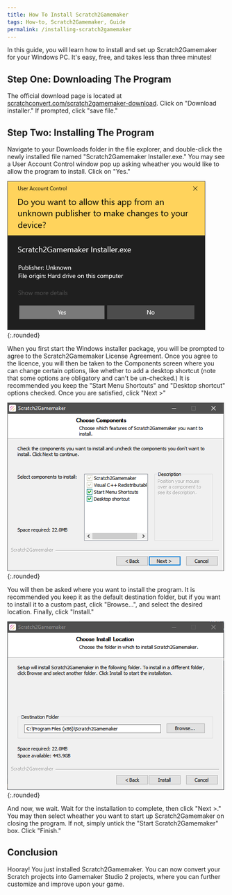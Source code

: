 ```yaml
---
title: How To Install Scratch2Gamemaker
tags: How-to, Scratch2Gamemaker, Guide
permalink: /installing-scratch2gamemaker
---
```


In this guide, you will learn how to install and set up Scratch2Gamemaker for your Windows PC. It's easy, free, and takes less than three minutes!

## Step One: Downloading The Program
The official download page is located at [scratchconvert.com/scratch2gamemaker-download](https://scratchconvert.com/scratch2gamemaker-download). Click on "Download installer." If prompted, click "save file."

## Step Two: Installing The Program
Navigate to your Downloads folder in the file explorer, and double-click the newly installed file named "Scratch2Gamemaker Installer.exe." You may see a User Account Control window pop up asking wheather you would like to allow the program to install. Click on "Yes."

![User Account Control popup](/assets/post-assets/installing-scratch2gamemaker/uac.png){:.rounded}

When you first start the Windows installer package, you will be prompted to agree to the Scratch2Gamemaker License Agreement. Once you agree to the licence, you will then be taken to the Components screen where you can change certain options, like whether to add a desktop shortcut (note that some options are obligatory and can't be un-checked.) It is recommended you keep the "Start Menu Shortcuts" and "Desktop shortcut" options checked. Once you are satisfied, click "Next >"

![Components](/assets/post-assets/installing-scratch2gamemaker/components.png){:.rounded}

You will then be asked where you want to install the program. It is recommended you keep it as the default destination folder, but if you want to install it to a custom past, click "Browse...", and select the desired location. Finally, click "Install."

![Install Location](/assets/post-assets/installing-scratch2gamemaker/install-location.png){:.rounded}

And now, we wait. Wait for the installation to complete, then click "Next >." You may then select wheather you want to start up Scratch2Gamemaker on closing the program. If not, simply untick the "Start Scratch2Gamemaker" box. Click "Finish."

## Conclusion
Hooray! You just installed Scratch2Gamemaker. You can now convert your Scratch projects into Gamemaker Studio 2 projects, where you can further customize and improve upon your game.
